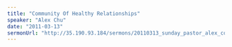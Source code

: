 ```yaml
---
title: "Community Of Healthy Relationships"
speaker: "Alex Chu"
date: "2011-03-13"
sermonUrl: "http://35.190.93.184/sermons/20110313_sunday_pastor_alex_community.mp3"
---
```

